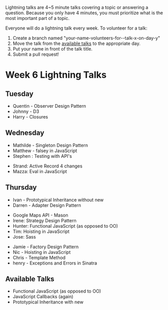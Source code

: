 Lightning talks are 4~5 minute talks covering a topic or answering a question.
Because you only have 4 minutes, you must prioritize what is the most important
part of a topic.

Everyone will do a lightning talk every week. To volunteer for a talk:

1. Create a branch named "your-name-volunteers-for--talk-x-on-day-y"
2. Move the talk from the [available talks](#availabl-talks) to the appropriate
   day.
3. Put your name in front of the talk title.
4. Submit a pull request!

# Week 6 Lightning Talks

## Tuesday

  *  Quentin - Observer Design Pattern
  *  Johnny - D3
  *  Harry - Closures

## Wednesday
  *  Mathilde - Singleton Design Pattern
  *  Matthew - falsey in JavaScript
  *  Stephen : Testing with API's
  - Strand: Active Record 4 changes
  - Mazza: Eval in JavaScript

## Thursday
  *  Ivan - Prototypical Inheritance without new
  *  Darren - Adapter Design Pattern
  - Google Maps API - Mason
  - Irene: Strategy Design Pattern
  - Hunter: Functional JavaScript (as opposed to OO)
  - Tim: Hoisting in JavaScript
  - Jose: Sass
  *  Jamie - Factory Design Pattern
  *  Nic - Hoisting in JavaScript
  *  Chris - Template Method
  *  henry - Exceptions and Errors in Sinatra

## Available Talks
  *  Functional JavaScript (as opposed to OO)
  *  JavaScript Callbacks (again)
  *  Prototypical Inheritance with new
